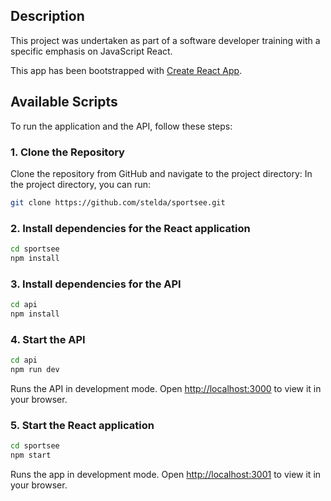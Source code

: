 ## Description

This project was undertaken as part of a software developer training with a specific emphasis on JavaScript React.

This app has been bootstrapped with [Create React App](https://github.com/facebook/create-react-app).

## Available Scripts

To run the application and the API, follow these steps:

### 1. Clone the Repository

Clone the repository from GitHub and navigate to the project directory:
In the project directory, you can run:

```bash
git clone https://github.com/stelda/sportsee.git
```

### 2. Install dependencies for the React application

```bash
cd sportsee
npm install
```

### 3. Install dependencies for the API

```bash
cd api
npm install
```

### 4. Start the API

```bash
cd api
npm run dev
```

Runs the API in development mode.
Open [http://localhost:3000](http://localhost:3000) to view it in your browser.

### 5. Start the React application

```bash
cd sportsee
npm start
```

Runs the app in development mode.
Open [http://localhost:3001](http://localhost:3001) to view it in your browser.


